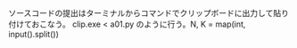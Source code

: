 ソースコードの提出はターミナルからコマンドでクリップボードに出力して貼り付けておこなう。
clip.exe < a01.py のように行う。N, K = map(int, input().split())

